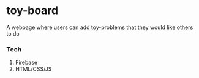 # toy-board
A webpage where users can add toy-problems that they would like others to do
### Tech
1. Firebase
1. HTML/CSS/JS
